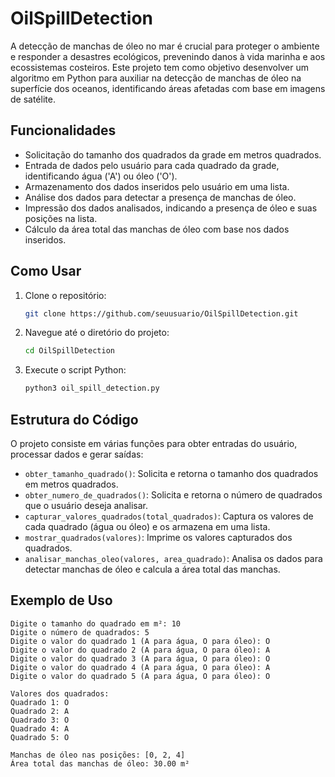 # OilSpillDetection

A detecção de manchas de óleo no mar é crucial para proteger o ambiente e responder a desastres ecológicos, prevenindo danos à vida marinha e aos ecossistemas costeiros. Este projeto tem como objetivo desenvolver um algoritmo em Python para auxiliar na detecção de manchas de óleo na superfície dos oceanos, identificando áreas afetadas com base em imagens de satélite.

## Funcionalidades

- Solicitação do tamanho dos quadrados da grade em metros quadrados.
- Entrada de dados pelo usuário para cada quadrado da grade, identificando água ('A') ou óleo ('O').
- Armazenamento dos dados inseridos pelo usuário em uma lista.
- Análise dos dados para detectar a presença de manchas de óleo.
- Impressão dos dados analisados, indicando a presença de óleo e suas posições na lista.
- Cálculo da área total das manchas de óleo com base nos dados inseridos.

## Como Usar

1. Clone o repositório:
    ```bash
    git clone https://github.com/seuusuario/OilSpillDetection.git
    ```
2. Navegue até o diretório do projeto:
    ```bash
    cd OilSpillDetection
    ```
3. Execute o script Python:
    ```bash
    python3 oil_spill_detection.py
    ```

## Estrutura do Código

O projeto consiste em várias funções para obter entradas do usuário, processar dados e gerar saídas:

- `obter_tamanho_quadrado()`: Solicita e retorna o tamanho dos quadrados em metros quadrados.
- `obter_numero_de_quadrados()`: Solicita e retorna o número de quadrados que o usuário deseja analisar.
- `capturar_valores_quadrados(total_quadrados)`: Captura os valores de cada quadrado (água ou óleo) e os armazena em uma lista.
- `mostrar_quadrados(valores)`: Imprime os valores capturados dos quadrados.
- `analisar_manchas_oleo(valores, area_quadrado)`: Analisa os dados para detectar manchas de óleo e calcula a área total das manchas.

## Exemplo de Uso

```plaintext
Digite o tamanho do quadrado em m²: 10
Digite o número de quadrados: 5
Digite o valor do quadrado 1 (A para água, O para óleo): O
Digite o valor do quadrado 2 (A para água, O para óleo): A
Digite o valor do quadrado 3 (A para água, O para óleo): O
Digite o valor do quadrado 4 (A para água, O para óleo): A
Digite o valor do quadrado 5 (A para água, O para óleo): O

Valores dos quadrados:
Quadrado 1: O
Quadrado 2: A
Quadrado 3: O
Quadrado 4: A
Quadrado 5: O

Manchas de óleo nas posições: [0, 2, 4]
Área total das manchas de óleo: 30.00 m²
